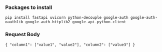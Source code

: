 ### Packages to install

`pip install fastapi uvicorn python-decouple google-auth google-auth-oauthlib google-auth-httplib2 google-api-python-client`

### Request Body

`{
  "column1": ["value1", "value2"],
  "column2": ["value3"]
}`
